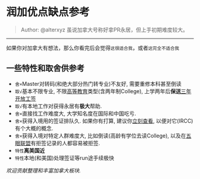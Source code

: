 # 润加优点缺点参考

> Author: @alterxyz
虽说加拿大号称好拿PR永居，但上手初期难度较大。

---
如果你对加拿大有想法，那么你看完后会觉得`这很适合我`，或者`这完全不适合我`

## 一些特性和取舍供参考

- `舍×`Master对转码(和绝大部分热门转专业)不友好, 需要重修本科甚至倒读
- `取√`基本不限专业, 不限[高等教育](https://www.canada.ca/en/immigration-refugees-citizenship/services/study-canada/study-permit/prepare/designated-learning-institutions-list.html)类型(含两年制College), 上学两年后**保送**[三年开放工签](https://www.canada.ca/en/immigration-refugees-citizenship/corporate/publications-manuals/operational-bulletins-manuals/temporary-residents/study-permits/post-graduation-work-permit-program.html)
- `取√`有本地工作对获得永居有**极大**帮助.
- `舍×`直接找工作难度大, 大学知名度在国际和中国吃亏.
- `舍×`获得入境用的签证排队久. 如果你有打算, 建议你[立刻查看](https://www.canada.ca/en/immigration-refugees-citizenship/services/application/check-processing-times.html), 以便对它(IRCC)有个大概的概念.
- `舍×`获得入境对特定人群难度大, 比如倒读(高龄有学位去读College), 以及在[五眼联盟](https://zh.wikipedia.org/zh-cn/五眼聯盟)有拒签记录的人都容易被拒签.
- `特性`**离美国近**
- `特性`本地(和美国)处理签证等run途手续极快

*欢迎贡献整理和丰富加拿大板块.*
